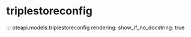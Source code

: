 # triplestoreconfig

::: oteapi.models.triplestoreconfig
    rendering:
      show_if_no_docstring: true
